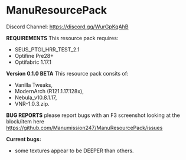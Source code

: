 # ManuResourcePack

Discord Channel: https://discord.gg/WurGpKqAhB

 **REQUIREMENTS** 
This resource pack requires:
- SEUS_PTGI_HRR_TEST_2.1
- Optifine Pre28+
- Optifabric 1.17.1

 **Version 0.1.0 BETA** 
This resource pack consits of:
* Vanilla Tweaks, 
* ModernArch (R121.1.17.128x),
* Nebula_v10.8.1.17,
* VNR-1.0.3.zip.

 **BUG REPORTS** 
please report bugs with an F3 screenshot looking at the block/item here
https://github.com/Manumission247/ManuResourcePack/issues

**Current bugs:**
- some textures appear to be DEEPER than others.
